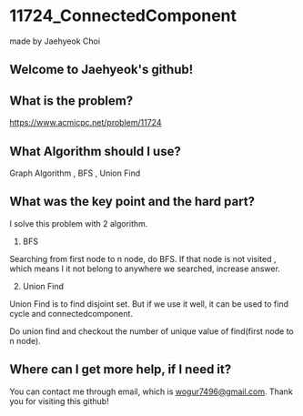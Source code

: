 # 11724_ConnectedComponent

made by Jaehyeok Choi

## Welcome to Jaehyeok's github!

## What is the problem?

https://www.acmicpc.net/problem/11724

## What Algorithm should I use?

Graph Algorithm , BFS , Union Find

## What was the key point and the hard part?

I solve this problem with 2 algorithm.

1. BFS

Searching from first node to n node, do BFS. If that node is not visited , which means I it not belong to anywhere we searched, increase answer.

2. Union Find

Union Find is to find disjoint set. But if we use it well, it can be used to find cycle and connectedcomponent.

Do union find and checkout the number of unique value of find(first node to n node).

## Where can I get more help, if I need it?

You can contact me through email, which is wogur7496@gmail.com.
Thank you for visiting this github!
